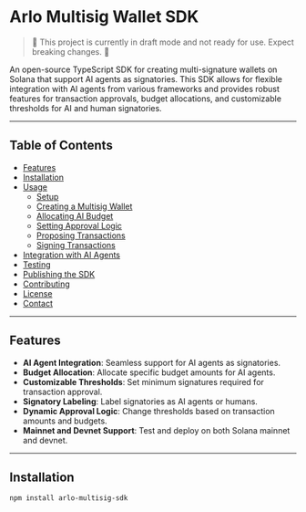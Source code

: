 # Arlo Multisig Wallet SDK

> 🚧 This project is currently in draft mode and not ready for use. Expect breaking changes. 🚧

An open-source TypeScript SDK for creating multi-signature wallets on Solana that support AI agents as signatories. This SDK allows for flexible integration with AI agents from various frameworks and provides robust features for transaction approvals, budget allocations, and customizable thresholds for AI and human signatories.

---

## Table of Contents

- [Features](#features)
- [Installation](#installation)
- [Usage](#usage)
  - [Setup](#setup)
  - [Creating a Multisig Wallet](#creating-a-multisig-wallet)
  - [Allocating AI Budget](#allocating-ai-budget)
  - [Setting Approval Logic](#setting-approval-logic)
  - [Proposing Transactions](#proposing-transactions)
  - [Signing Transactions](#signing-transactions)
- [Integration with AI Agents](#integration-with-ai-agents)
- [Testing](#testing)
- [Publishing the SDK](#publishing-the-sdk)
- [Contributing](#contributing)
- [License](#license)
- [Contact](#contact)

---

## Features

- **AI Agent Integration**: Seamless support for AI agents as signatories.
- **Budget Allocation**: Allocate specific budget amounts for AI agents.
- **Customizable Thresholds**: Set minimum signatures required for transaction approval.
- **Signatory Labeling**: Label signatories as AI agents or humans.
- **Dynamic Approval Logic**: Change thresholds based on transaction amounts and budgets.
- **Mainnet and Devnet Support**: Test and deploy on both Solana mainnet and devnet.

---

## Installation

```bash
npm install arlo-multisig-sdk
